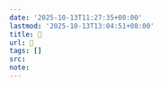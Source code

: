 ```yaml
---
date: '2025-10-13T11:27:35+08:00'
lastmod: '2025-10-13T13:04:51+08:00'
title: 󰘧
url: 󰘧
tags: []
src:
note:
---
```

